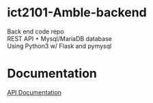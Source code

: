 # ict2101-Amble-backend
Back end code repo  
REST API + Mysql/MariaDB database  
Using Python3 w/ Flask and pymysql

# Documentation
[API Documentation](https://docs.google.com/document/d/1YnJoDLhQgFwOwnHlbMjkgAQh_Wkc6BzzvwpF8y2Znd0/edit#heading=h.25i711zba5zu)